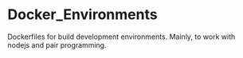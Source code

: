 # Docker_Environments
Dockerfiles for build development environments. Mainly, to work with nodejs and pair programming.
